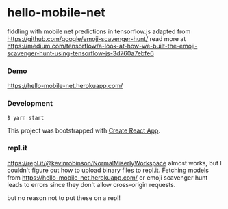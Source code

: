 # hello-mobile-net
fiddling with mobile net predictions in tensorflow.js
adapted from https://github.com/google/emoji-scavenger-hunt/
read more at https://medium.com/tensorflow/a-look-at-how-we-built-the-emoji-scavenger-hunt-using-tensorflow-js-3d760a7ebfe6

### Demo
https://hello-mobile-net.herokuapp.com/

### Development
`$ yarn start`

This project was bootstrapped with [Create React App](https://github.com/facebook/create-react-app).

### repl.it
https://repl.it/@kevinrobinson/NormalMiserlyWorkspace almost works, but I couldn't figure out how to upload binary files to repl.it.  Fetching models from https://hello-mobile-net.herokuapp.com/ or emoji scavenger hunt leads to errors since they don't allow cross-origin requests.

but no reason not to put these on a repl!
